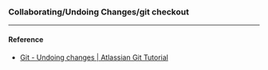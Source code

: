 ### Collaborating/Undoing Changes/git checkout



----
#### Reference
- [Git - Undoing changes | Atlassian Git Tutorial](https://www.atlassian.com/git/tutorials/undoing-changes)
